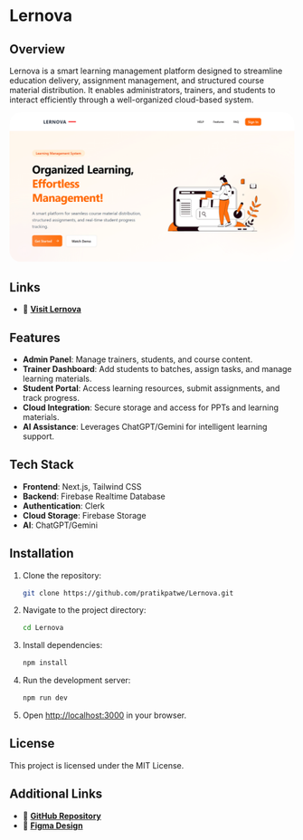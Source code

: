 # Lernova

## Overview
Lernova is a smart learning management platform designed to streamline education delivery, assignment management, and structured course material distribution. It enables administrators, trainers, and students to interact efficiently through a well-organized cloud-based system.

<p align="center">
  <a href="https://lernova.vercel.app/">
    <img src="https://raw.githubusercontent.com/pratikpatwe/Lernova/main/public/screenshot.png" alt="Lernova Screenshot" width="800" style="border-radius: 20px;"/>
  </a>
</p>

## Links
- 🚀 **[Visit Lernova](https://lernova.vercel.app/)**

## Features
- **Admin Panel**: Manage trainers, students, and course content.
- **Trainer Dashboard**: Add students to batches, assign tasks, and manage learning materials.
- **Student Portal**: Access learning resources, submit assignments, and track progress.
- **Cloud Integration**: Secure storage and access for PPTs and learning materials.
- **AI Assistance**: Leverages ChatGPT/Gemini for intelligent learning support.

## Tech Stack
- **Frontend**: Next.js, Tailwind CSS
- **Backend**: Firebase Realtime Database
- **Authentication**: Clerk
- **Cloud Storage**: Firebase Storage
- **AI**: ChatGPT/Gemini

## Installation
1. Clone the repository:
   ```sh
   git clone https://github.com/pratikpatwe/Lernova.git
   ```
2. Navigate to the project directory:
   ```sh
   cd Lernova
   ```
3. Install dependencies:
   ```sh
   npm install
   ```
4. Run the development server:
   ```sh
   npm run dev
   ```
5. Open [http://localhost:3000](http://localhost:3000) in your browser.

## License
This project is licensed under the MIT License.

## Additional Links
- 📂 **[GitHub Repository](https://github.com/pratikpatwe/Lernova)**
- 🎨 **[Figma Design](https://www.figma.com/design/3a9l6GPzC91xWAg3pSJLbY/lernovera?node-id=1-1199&t=Q2P95y4TS6idBWqF-0)**
